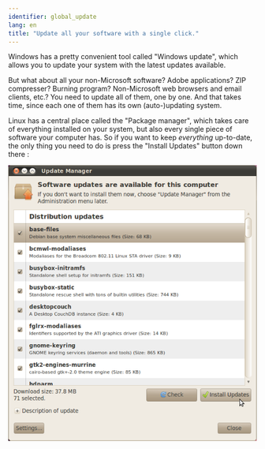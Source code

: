 ```yaml
---
identifier: global_update
lang: en
title: "Update all your software with a single click."
---
```


Windows has a pretty convenient tool called "Windows update", which 
allows you to update your system with the latest updates available.

But what about all your non-Microsoft software? Adobe applications? 
ZIP compresser? Burning program? Non-Microsoft web browsers and email 
clients, etc.? You need to update all of them, one by one. And that 
takes time, since each one of them has its own (auto-)updating 
system.

Linux has a central place called the "Package manager", which takes 
care of everything installed on your system, but also every 
single piece of software your computer has. So if you want to keep 
<i>everything</i> up-to-date, the only thing you need to do is press the 
"Install Updates" button down there :

<img src="/img/global_update.png" />




